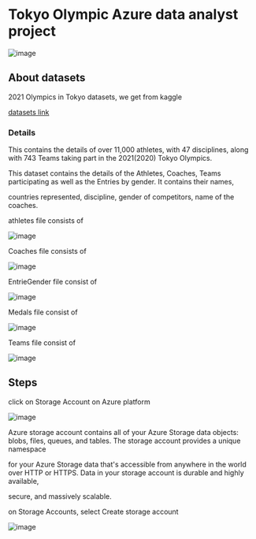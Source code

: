 # Tokyo Olympic Azure data analyst project

![image](https://github.com/user-attachments/assets/a48da2bf-b7a7-45ee-8e23-b0b12652ae9b)

## About datasets

2021 Olympics in Tokyo datasets, we get from kaggle

[datasets link](https://www.kaggle.com/datasets/arjunprasadsarkhel/2021-olympics-in-tokyo)

### Details
This contains the details of over 11,000 athletes, with 47 disciplines, along with 743 Teams taking part in the 2021(2020) Tokyo Olympics.

This dataset contains the details of the Athletes, Coaches, Teams participating as well as the Entries by gender. It contains their names, 

countries represented, discipline, gender of competitors, name of the coaches.

athletes file consists of

![image](https://github.com/user-attachments/assets/a647a586-07e7-4e8f-a5dc-7c41b43b3213)

Coaches file consists of

![image](https://github.com/user-attachments/assets/fd411cea-94f8-4449-9b50-32684c811960)

EntrieGender file consist of 

![image](https://github.com/user-attachments/assets/7dba6aa6-992a-4eb2-a534-2308497fd6de)

Medals file consist of 

![image](https://github.com/user-attachments/assets/5430d58e-f74e-499d-a7ef-f5f646a096ed)

Teams file consist of 

![image](https://github.com/user-attachments/assets/8805559b-0abf-4d7e-9352-81ad0c3292c3)

## Steps

click on Storage Account on Azure platform

![image](https://github.com/user-attachments/assets/0ad07ea3-a636-4518-a5bb-fb12ff529bbc)

Azure storage account contains all of your Azure Storage data objects: blobs, files, queues, and tables. The storage account provides a unique namespace 

for your Azure Storage data that's accessible from anywhere in the world over HTTP or HTTPS. Data in your storage account is durable and highly available, 

secure, and massively scalable.

on Storage Accounts, select Create storage account

![image](https://github.com/user-attachments/assets/c66b9674-8a47-490a-8c99-1e674daa977d)

